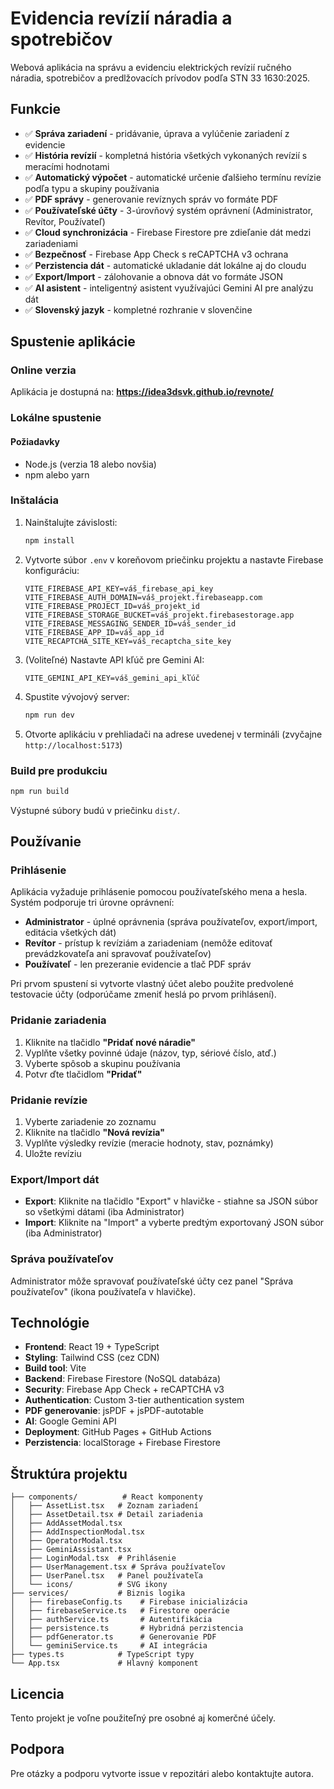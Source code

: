 # Evidencia revízií náradia a spotrebičov

Webová aplikácia na správu a evidenciu elektrických revízií ručného náradia, spotrebičov a predlžovacích prívodov podľa STN 33 1630:2025.

## Funkcie

- ✅ **Správa zariadení** - pridávanie, úprava a vylúčenie zariadení z evidencie
- ✅ **História revízií** - kompletná história všetkých vykonaných revízií s meracími hodnotami
- ✅ **Automatický výpočet** - automatické určenie ďalšieho termínu revízie podľa typu a skupiny používania
- ✅ **PDF správy** - generovanie revíznych správ vo formáte PDF
- ✅ **Používateľské účty** - 3-úrovňový systém oprávnení (Administrator, Revítor, Používateľ)
- ✅ **Cloud synchronizácia** - Firebase Firestore pre zdieľanie dát medzi zariadeniami
- ✅ **Bezpečnosť** - Firebase App Check s reCAPTCHA v3 ochrana
- ✅ **Perzistencia dát** - automatické ukladanie dát lokálne aj do cloudu
- ✅ **Export/Import** - zálohovanie a obnova dát vo formáte JSON
- ✅ **AI asistent** - inteligentný asistent využívajúci Gemini AI pre analýzu dát
- ✅ **Slovenský jazyk** - kompletné rozhranie v slovenčine

## Spustenie aplikácie

### Online verzia

Aplikácia je dostupná na: **https://idea3dsvk.github.io/revnote/**

### Lokálne spustenie

#### Požiadavky

- Node.js (verzia 18 alebo novšia)
- npm alebo yarn

### Inštalácia

1. Nainštalujte závislosti:

   ```bash
   npm install
   ```

2. Vytvorte súbor `.env` v koreňovom priečinku projektu a nastavte Firebase konfiguráciu:

   ```
   VITE_FIREBASE_API_KEY=váš_firebase_api_key
   VITE_FIREBASE_AUTH_DOMAIN=váš_projekt.firebaseapp.com
   VITE_FIREBASE_PROJECT_ID=váš_projekt_id
   VITE_FIREBASE_STORAGE_BUCKET=váš_projekt.firebasestorage.app
   VITE_FIREBASE_MESSAGING_SENDER_ID=váš_sender_id
   VITE_FIREBASE_APP_ID=váš_app_id
   VITE_RECAPTCHA_SITE_KEY=váš_recaptcha_site_key
   ```

3. (Voliteľné) Nastavte API kľúč pre Gemini AI:

   ```
   VITE_GEMINI_API_KEY=váš_gemini_api_kľúč
   ```

4. Spustite vývojový server:

   ```bash
   npm run dev
   ```

5. Otvorte aplikáciu v prehliadači na adrese uvedenej v termináli (zvyčajne `http://localhost:5173`)

### Build pre produkciu

```bash
npm run build
```

Výstupné súbory budú v priečinku `dist/`.

## Používanie

### Prihlásenie

Aplikácia vyžaduje prihlásenie pomocou používateľského mena a hesla. Systém podporuje tri úrovne oprávnení:

- **Administrator** - úplné oprávnenia (správa používateľov, export/import, editácia všetkých dát)
- **Revítor** - prístup k revíziám a zariadeniam (nemôže editovať prevádzkovateľa ani spravovať používateľov)
- **Používateľ** - len prezeranie evidencie a tlač PDF správ

Pri prvom spustení si vytvorte vlastný účet alebo použite predvolené testovacie účty (odporúčame zmeniť heslá po prvom prihlásení).

### Pridanie zariadenia

1. Kliknite na tlačidlo **"Pridať nové náradie"**
2. Vyplňte všetky povinné údaje (názov, typ, sériové číslo, atď.)
3. Vyberte spôsob a skupinu používania
4. Potvr ďte tlačidlom **"Pridať"**

### Pridanie revízie

1. Vyberte zariadenie zo zoznamu
2. Kliknite na tlačidlo **"Nová revízia"**
3. Vyplňte výsledky revízie (meracie hodnoty, stav, poznámky)
4. Uložte revíziu

### Export/Import dát

- **Export**: Kliknite na tlačidlo "Export" v hlavičke - stiahne sa JSON súbor so všetkými dátami (iba Administrator)
- **Import**: Kliknite na "Import" a vyberte predtým exportovaný JSON súbor (iba Administrator)

### Správa používateľov

Administrator môže spravovať používateľské účty cez panel "Správa používateľov" (ikona používateľa v hlavičke).

## Technológie

- **Frontend**: React 19 + TypeScript
- **Styling**: Tailwind CSS (cez CDN)
- **Build tool**: Vite
- **Backend**: Firebase Firestore (NoSQL databáza)
- **Security**: Firebase App Check + reCAPTCHA v3
- **Authentication**: Custom 3-tier authentication system
- **PDF generovanie**: jsPDF + jsPDF-autotable
- **AI**: Google Gemini API
- **Deployment**: GitHub Pages + GitHub Actions
- **Perzistencia**: localStorage + Firebase Firestore

## Štruktúra projektu

```
├── components/          # React komponenty
│   ├── AssetList.tsx   # Zoznam zariadení
│   ├── AssetDetail.tsx # Detail zariadenia
│   ├── AddAssetModal.tsx
│   ├── AddInspectionModal.tsx
│   ├── OperatorModal.tsx
│   ├── GeminiAssistant.tsx
│   ├── LoginModal.tsx  # Prihlásenie
│   ├── UserManagement.tsx # Správa používateľov
│   ├── UserPanel.tsx   # Panel používateľa
│   └── icons/          # SVG ikony
├── services/           # Biznis logika
│   ├── firebaseConfig.ts    # Firebase inicializácia
│   ├── firebaseService.ts   # Firestore operácie
│   ├── authService.ts       # Autentifikácia
│   ├── persistence.ts       # Hybridná perzistencia
│   ├── pdfGenerator.ts      # Generovanie PDF
│   └── geminiService.ts     # AI integrácia
├── types.ts            # TypeScript typy
└── App.tsx             # Hlavný komponent

```

## Licencia

Tento projekt je voľne použiteľný pre osobné aj komerčné účely.

## Podpora

Pre otázky a podporu vytvorte issue v repozitári alebo kontaktujte autora.
